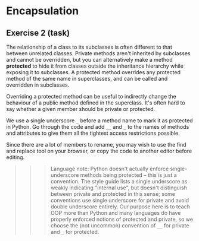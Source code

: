 # Encapsulation

## Exercise 2 (task)

The relationship of a class to its subclasses is often different to that between unrelated classes. Private methods
aren't inherited by subclasses and cannot be overridden, but you can alternatively make a method **protected** to hide
it from classes outside the inheritance hierarchy while exposing it to subclasses. A protected method overrides any
protected method of the same name in superclasses, and can be called and overridden in subclasses.

Overriding a protected method can be useful to indirectly change the behaviour of a public method
defined in the superclass. It's often hard to say whether a given member should be private or protected.

We use a single underscore `_` before a method name to mark it as protected in Python. Go through the code and add `__`
and `_` to the names of methods and attributes to give them all the tightest access restrictions possible.

Since there are a lot of members to rename, you may wish to use the find and replace tool on your browser, or copy the
code to another editor before editing.

>>> Language note: Python doesn't actually enforce single-underscore methods being protected – this is just a
> convention. The style guide lists a single underscore as weakly indicating "internal use", but doesn't distinguish
> between private and protected in this sense; some conventions use single underscore for private and avoid double
> underscore entirely. Our purpose here is to teach OOP more than Python and many languages do have properly enforced
> notions of protected and private, so we choose the (not uncommon) convention of `__` for private and `_` for
> protected.
